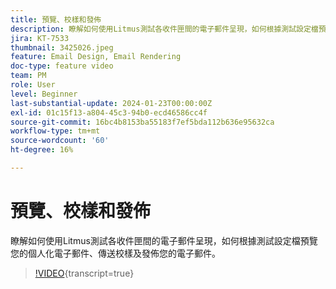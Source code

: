 ```yaml
---
title: 預覽、校樣和發佈
description: 瞭解如何使用Litmus測試各收件匣間的電子郵件呈現，如何根據測試設定檔預覽您的個人化電子郵件、傳送校樣及發佈您的電子郵件。
jira: KT-7533
thumbnail: 3425026.jpeg
feature: Email Design, Email Rendering
doc-type: feature video
team: PM
role: User
level: Beginner
last-substantial-update: 2024-01-23T00:00:00Z
exl-id: 01c15f13-a804-45c3-94b0-ecd46586cc4f
source-git-commit: 16bc4b8153ba55183f7ef5bda112b636e95632ca
workflow-type: tm+mt
source-wordcount: '60'
ht-degree: 16%

---
```


# 預覽、校樣和發佈

瞭解如何使用Litmus測試各收件匣間的電子郵件呈現，如何根據測試設定檔預覽您的個人化電子郵件、傳送校樣及發佈您的電子郵件。

>[!VIDEO](https://video.tv.adobe.com/v/3425026?quality=12&learn=on){transcript=true}
